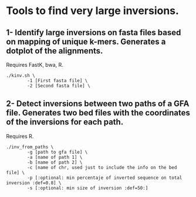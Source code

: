 # Tools to find very large inversions.

## 1- Identify large inversions on fasta files based on mapping of unique k-mers. Generates a dotplot of the alignments. 
Requires  FastK, bwa, R.
```
./kinv.sh \
        -1 [First fasta file] \
        -2 [Second fasta file] \

```

## 2- Detect inversions between two paths of a GFA file. Generates two bed files with the coordinates of the inversions for each path.  
Requires R.

```
./inv_from_paths \
        -g [path to gfa file] \
        -a [name of path 1] \
        -b [name of path 2] \
        -c [name of chr, used just to include the info on the bed file] \
        -p [:optional: min percentaje of inverted sequence on total inversion :def=0.8] \
        -s [:optional: min size of inversion :def=50:]
```